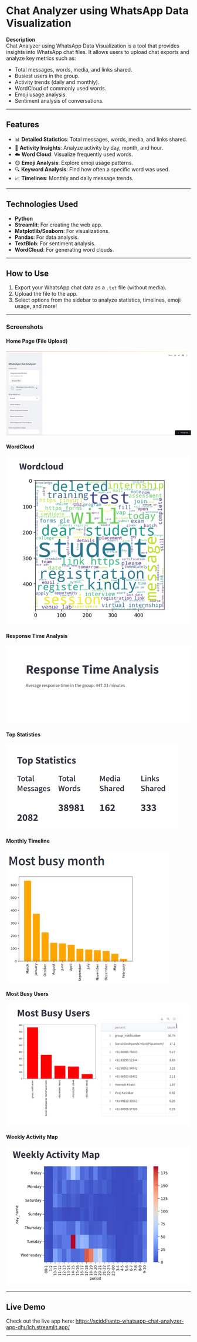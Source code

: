# Chat Analyzer using WhatsApp Data Visualization

**Description**  
 Chat Analyzer using WhatsApp Data Visualization is a tool that provides insights into WhatsApp chat files. It allows users to upload chat exports and analyze key metrics such as:

- Total messages, words, media, and links shared.
- Busiest users in the group.
- Activity trends (daily and monthly).
- WordCloud of commonly used words.
- Emoji usage analysis.
- Sentiment analysis of conversations.

---

## **Features**
- 📊 **Detailed Statistics**: Total messages, words, media, and links shared.
- 📅 **Activity Insights**: Analyze activity by day, month, and hour.
- ☁️ **Word Cloud**: Visualize frequently used words.
- 😊 **Emoji Analysis**: Explore emoji usage patterns.
- 🔍 **Keyword Analysis**: Find how often a specific word was used.
- 📈 **Timelines**: Monthly and daily message trends.

---

## **Technologies Used**
- **Python**
- **Streamlit**: For creating the web app.
- **Matplotlib/Seaborn**: For visualizations.
- **Pandas**: For data analysis.
- **TextBlob**: For sentiment analysis.
- **WordCloud**: For generating word clouds.

---

## **How to Use**
1. Export your WhatsApp chat data as a `.txt` file (without media).
2. Upload the file to the app.
3. Select options from the sidebar to analyze statistics, timelines, emoji usage, and more!


---
### **Screenshots**

#### **Home Page (File Upload)**
![Home Page Screenshot](./screenshots/home_page.png)

#### **WordCloud**
![WordCloud Screenshot](./screenshots/wordcloud.png)

#### **Response Time Analysis**
![Response Time Screenshot](./screenshots/response_time.png)

#### **Top Statistics**
![Top Statistics Screenshot](./screenshots/statistics/top_statistics.png)

#### **Monthly Timeline**
![Monthly Timeline Screenshot](./screenshots/statistics/monthly_timeline.png)

#### **Most Busy Users**
![Most Busy Users Screenshot](./screenshots/statistics/busy_users.png)

#### **Weekly Activity Map**
![Weekly Activity Screenshot](./screenshots/statistics/weekly_activity.png)


---
## **Live Demo**
Check out the live app here: https://sciddhanto-whatsapp-chat-analyzer-app-dhu1ch.streamlit.app/

---
